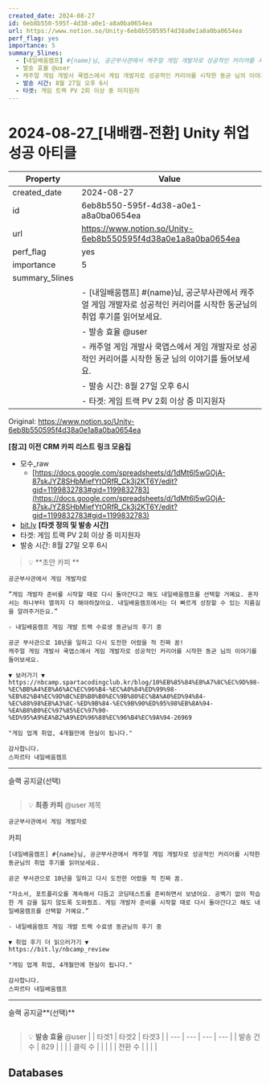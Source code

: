 ```yaml
---
created_date: 2024-08-27
id: 6eb8b550-595f-4d38-a0e1-a8a0ba0654ea
url: https://www.notion.so/Unity-6eb8b550595f4d38a0e1a8a0ba0654ea
perf_flag: yes
importance: 5
summary_5lines:
  - [내일배움캠프] #{name}님, 공군부사관에서 캐주얼 게임 개발자로 성공적인 커리어를 시작한 동균님의 취업 후기를 읽어보세요.
  - 발송 효율 @user
  - 캐주얼 게임 개발사 쿡앱스에서 게임 개발자로 성공적인 커리어를 시작한 동균 님의 이야기를 들어보세요.
  - 발송 시간: 8월 27일 오후 6시
  - 타겟: 게임 트랙 PV 2회 이상 중 미지원자
---
```


# 2024-08-27_[내배캠-전환] Unity 취업 성공 아티클

| Property | Value |
| --- | --- |
| created_date | 2024-08-27 |
| id | 6eb8b550-595f-4d38-a0e1-a8a0ba0654ea |
| url | https://www.notion.so/Unity-6eb8b550595f4d38a0e1a8a0ba0654ea |
| perf_flag | yes |
| importance | 5 |
| summary_5lines | |
|  | - [내일배움캠프] #{name}님, 공군부사관에서 캐주얼 게임 개발자로 성공적인 커리어를 시작한 동균님의 취업 후기를 읽어보세요. |
|  | - 발송 효율 @user |
|  | - 캐주얼 게임 개발사 쿡앱스에서 게임 개발자로 성공적인 커리어를 시작한 동균 님의 이야기를 들어보세요. |
|  | - 발송 시간: 8월 27일 오후 6시 |
|  | - 타겟: 게임 트랙 PV 2회 이상 중 미지원자 |

Original: https://www.notion.so/Unity-6eb8b550595f4d38a0e1a8a0ba0654ea

**[참고] 이전 CRM 카피 리스트**
**링크 모음집**
- 모수_raw
  - [https://docs.google.com/spreadsheets/d/1dMt6l5wGOjA-87skJYZ8SHbMiefYtORfR_Ck3j2KT6Y/edit?gid=1199832783#gid=1199832783](https://docs.google.com/spreadsheets/d/1dMt6l5wGOjA-87skJYZ8SHbMiefYtORfR_Ck3j2KT6Y/edit?gid=1199832783#gid=1199832783)
- [bit.ly](http://bit.ly/)
**[타겟 정의 및 발송 시간]**
- 타겟: 게임 트랙 PV 2회 이상 중 미지원자
- 발송 시간: 8월 27일 오후 6시
> 💡 **초안 카피 **
```plain text
공군부사관에서 게임 개발자로
```
```plain text
”게임 개발자 준비를 시작할 때로 다시 돌아간다고 해도 내일배움캠프를 선택할 거예요. 혼자서는 하나부터 열까지 다 해야하잖아요. 내일배움캠프에서는 더 빠르게 성장할 수 있는 지름길을 알려주거든요.”

- 내일배움캠프 게임 개발 트랙 수료생 동균님의 후기 중

공군 부사관으로 10년을 일하고 다시 도전한 어렸을 적 진짜 꿈!
캐주얼 게임 개발사 쿡앱스에서 게임 개발자로 성공적인 커리어를 시작한 동균 님의 이야기를 들어보세요.

▼ 보러가기 ▼
https://nbcamp.spartacodingclub.kr/blog/10%EB%85%84%EB%A7%8C%EC%9D%98-%EC%BB%A4%EB%A6%AC%EC%96%B4-%EC%A0%84%ED%99%98-%EB%82%B4%EC%9D%BC%EB%B0%B0%EC%9B%80%EC%BA%A0%ED%94%84-%EC%88%98%EB%A3%8C-%ED%9B%84-%EC%9B%90%ED%95%98%EB%8A%94-%EA%B8%B0%EC%97%85%EC%97%90-%ED%95%A9%EA%B2%A9%ED%96%88%EC%96%B4%EC%9A%94-26969

"게임 업계 취업, 4개월만에 현실이 됩니다."

감사합니다.
스파르타 내일배움캠프
```

---
슬랙 공지글(선택)
```plain text

```
> 💡 **최종 카피** @user 
제목
```plain text
공군부사관에서 게임 개발자로
```
카피
```plain text
[내일배움캠프] #{name}님, 공군부사관에서 캐주얼 게임 개발자로 성공적인 커리어를 시작한 동균님의 취업 후기를 읽어보세요.

공군 부사관으로 10년을 일하고 다시 도전한 어렸을 적 진짜 꿈.

"자소서, 포트폴리오를 계속해서 다듬고 코딩테스트를 준비하면서 보냈어요. 공백기 없이 학습한 게 감을 잃지 않도록 도와줬죠. 게임 개발자 준비를 시작할 때로 다시 돌아간다고 해도 내일배움캠프를 선택할 거예요.”

- 내일배움캠프 게임 개발 트랙 수료생 동균님의 후기 중

▼ 취업 후기 더 읽으러가기 ▼
https://bit.ly/nbcamp_review

"게임 업계 취업, 4개월만에 현실이 됩니다."

감사합니다.
스파르타 내일배움캠프
```

---
슬랙 공지글**(선택)**
```plain text

```
> 💡 **발송 효율** @user 
|  | 타겟1 | 타겟2 | 타겟3 |
| --- | --- | --- | --- |
| 발송 건수 | 829 |  |  |
| 클릭 수  |  |  |  |
| 전환 수 |  |  |  |

## Databases
